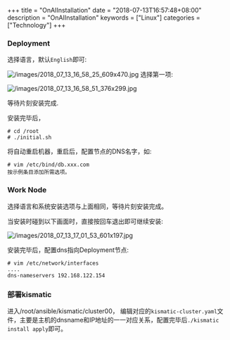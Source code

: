 +++
title = "OnAIInstallation"
date = "2018-07-13T16:57:48+08:00"
description = "OnAIInstallation"
keywords = ["Linux"]
categories = ["Technology"]
+++
### Deployment
选择语言，默认`English`即可:    

![/images/2018_07_13_16_58_25_609x470.jpg](/images/2018_07_13_16_58_25_609x470.jpg)
选择第一项:    

![/images/2018_07_13_16_58_51_376x299.jpg](/images/2018_07_13_16_58_51_376x299.jpg)

等待片刻安装完成.    

安装完毕后，

```
# cd /root
# ./initial.sh
```
将自动重启机器，重启后，配置节点的DNS名字，如:    

```
# vim /etc/bind/db.xxx.com
按示例条目添加所需选项。

```

### Work Node
选择语言和系统安装选项与上面相同，等待片刻安装完成。    

当安装时碰到以下画面时，直接按回车退出即可继续安装:    

![/images/2018_07_13_17_01_53_601x197.jpg](/images/2018_07_13_17_01_53_601x197.jpg)

安装完毕后，配置dns指向Deployment节点:    

```
# vim /etc/network/interfaces
....
dns-nameservers	192.168.122.154
```

### 部署kismatic
进入/root/ansible/kismatic/cluster00，
编辑对应的`kismatic-cluster.yaml`文件，主要是主机的dnsname和IP地址的一一对应关系，配置完毕后`./kismatic
install apply`即可。
